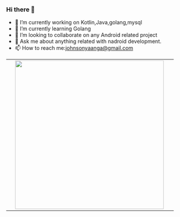 ### Hi there 👋


- 🔭 I’m currently working on Kotlin,Java,golang,mysql 
- 🌱 I’m currently learning Golang
- 👯 I’m looking to collaborate on any Android related project
- 💬 Ask me about  anything related with nadroid development.
- 📫 How to reach me:johnsonyaanga@gmail.com

<center>
  <table>
  <tr>
      <td>
        <td>
          <img width="400px" align="left" src="https://github-readme-stats.vercel.app/api?username=johnsonnyaanga&count_private=true&show_icons=true&theme=dark&layout=compact"/>
       </td>
    <td>
      <!--<img width="380px" align="left" src="https://github-readme-stats.vercel.app/api/wakatime?username=johnsonnyaanga&show_icons=true&theme=dark&layout=compact" /> -->
    </td>

  </tr>   
</table>
</center>



